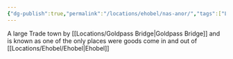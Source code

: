 ```yaml
---
{"dg-publish":true,"permalink":"/locations/ehobel/nas-anor/","tags":["Location"],"noteIcon":"","created":"2024-06-08T23:45:27.463+01:00","updated":"2024-12-13T23:04:11.767+00:00"}
---
```


A large Trade town by [[Locations/Goldpass Bridge\|Goldpass Bridge]] and is known as one of the only places were goods come in and out of [[Locations/Ehobel/Ehobel\|Ehobel]]